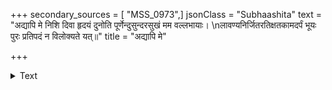 +++
secondary_sources = [ "MSS_0973",]
jsonClass = "Subhaashita"
text = "अद्यापि मे निशि दिवा हृदयं दुनोति पूर्णेन्दुसुन्दरसुखं मम वल्लभायाः।  \nलावण्यनिर्जितरतिक्षतकामदर्पं भूयः पुरः प्रतिपदं न विलोक्यते यत्॥"
title = "अद्यापि मे"

+++

<details><summary>Text</summary>

अद्यापि मे निशि दिवा हृदयं दुनोति पूर्णेन्दुसुन्दरसुखं मम वल्लभायाः।  
लावण्यनिर्जितरतिक्षतकामदर्पं भूयः पुरः प्रतिपदं न विलोक्यते यत्॥
</details>
